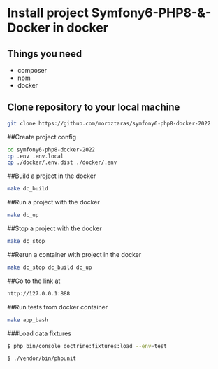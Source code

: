# Install project Symfony6-PHP8-&-Docker in docker

## Things you need
* composer
* npm
* docker

## Clone repository to your local machine
```bash
git clone https://github.com/moroztaras/symfony6-php8-docker-2022
```

##Create project config
```bash
cd symfony6-php8-docker-2022
cp .env .env.local
cp ./docker/.env.dist ./docker/.env
```

##Build a project in the docker
```bash
make dc_build
```
##Run a project with the docker
```bash
make dc_up
```
##Stop a project with the docker
```bash
make dc_stop
```

##Rerun a container with project in the docker
```bash
make dc_stop dc_build dc_up
```

##Go to the link at
```bash
http://127.0.0.1:888
```

##Run tests from docker container
```bash
make app_bash
```
###Load data fixtures
```bash
$ php bin/console doctrine:fixtures:load --env=test
```

```bash
$ ./vendor/bin/phpunit
```